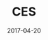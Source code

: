 ---
layout: post
title: CES
name: tri
date: 2017-04-20
img: CESTab3.png
alt: image-alt
description: "Toyota Research Institute"
image_items: [
    {
        title: Toyota Research Institute - CES,
        img: 1.jpg,
        description: "Creative lead for an agile team of Unity developers recreating vehicle accidents experienced by TRI vehicles on public roads utilizing data captured from on-board sensors and cameras to assist engineers in troubleshooting/training AI to improve the AI to predict similar incidents in the future, featured in TRI’s CEO presentation at CES 2019, showcasing the impact strategy TOYOTA was making to improve safety within its vehicle software, providing long term vision directly affecting TRI’s approval of hundreds of millions of dollars in additional funding to continue development projects."
    },
    {
        youtube_video: "https://www.youtube.com/embed/T4S5gHUB7_Y",
        description: "CES 2019 Presentation"
    },
    {
        img: 80_ces_1.png,
        description: ""
    },
    {
        img: 80_ces_2.png,
        description: ""
    },
    {
        img: 80_ces_3.png,
        description: ""
    },
    {
        img: 80IV_6.jpg,
        description: ""
    },
    {
        img: 80IV_5.jpg,
        description: ""
    },
    {
        img: ACM_P_1.jpg,
        description: ""
    },
    {
        img: ACM_V_6.jpg,
        description: ""
    },
    {
        img: ACM_V_3.jpg,
        description: ""
    },
    {
        img: ACM_V_1.jpg,
        description: ""
    }
    
]
---